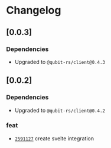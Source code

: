 # Changelog

## \[0.0.3]

### Dependencies

- Upgraded to `@qubit-rs/client@0.4.3`

## \[0.0.2]

### Dependencies

- Upgraded to `@qubit-rs/client@0.4.2`

### feat

- [`2591127`](https://github.com/andogq/qubit/commit/2591127f0cfb78b1917bac317552099475d1fc72) create svelte integration
